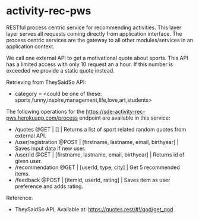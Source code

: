 # activity-rec-pws
RESTful process centric service for recommending activities. This layer layer serves all requests coming directly from application interface. The process centric services are the gateway to all other modules/services in an application context.

We call one external API to get a motivational quote about sports. This API has a limited access with only 10 request an a hour. If this number is exceeded we provide a static quote instead. 

Retrieving from TheySaidSo API:
- category = <could be one of these: sports,funny,inspire,management,life,love,art,students>

The following operations for the https://sde-activity-rec-pws.herokuapp.com/process endpoint are available in this service:

- /quotes @GET | [] | Returns a list of sport related random quotes from external API.
- /user/registration @POST | [firstname, lastname, email, birthyear] | Saves input data if new user.
- /user/id @GET | [firstname, lastname, email, birthyear] | Returns id of given user.
- /recommendation @GET | [userId, type, city] | Get 5 recommended items.
- /feedback @POST | [itemId, userId, rating] | Saves item as user preference and adds rating.

Reference:
- TheySaidSo API, Available at: https://quotes.rest/#!/qod/get_qod